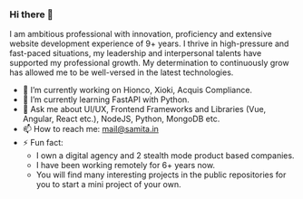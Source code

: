 ### Hi there 👋
I am ambitious professional with innovation, proficiency and extensive website development experience of 9+ years. I thrive in high-pressure and fast-paced situations, my leadership and interpersonal talents have supported my professional growth. My determination to continuously grow has allowed me to be well-versed in the latest technologies.

- 🔭 I’m currently working on Hionco, Xioki, Acquis Compliance.
- 🌱 I’m currently learning FastAPI with Python.
- 💬 Ask me about UI/UX, Frontend Frameworks and Libraries (Vue, Angular, React etc.), NodeJS, Python, MongoDB etc.
- 📫 How to reach me: mail@samita.in
- ⚡ Fun fact:  
  - I own a digital agency and 2 stealth mode product based companies.
  - I have been working remotely for 6+ years now.
  - You will find many interesting projects in the public repositories for you to start a mini project of your own. 

<!--
**littlemissbot/littlemissbot** is a ✨ _special_ ✨ repository because its `README.md` (this file) appears on your GitHub profile.

Here are some ideas to get you started:

- 🔭 I’m currently working on ...
- 🌱 I’m currently learning ...
- 👯 I’m looking to collaborate on ...
- 🤔 I’m looking for help with ...
- 💬 Ask me about ...
- 📫 How to reach me: ...
- 😄 Pronouns: ...
- ⚡ Fun fact: ...
-->
